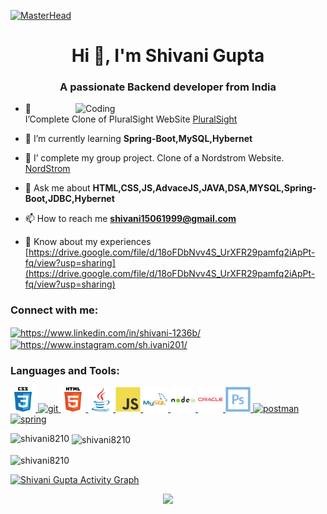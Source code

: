 [![MasterHead](https://developers.giphy.com/branch/master/static/api-512d36c09662682717108a38bbb5c57d.gif)](https://shivani8210.io)
<h1 align="center">Hi 👋, I'm Shivani Gupta</h1>
<h3 align="center">A passionate Backend developer from India</h3>
<img align="right" alt="Coding" width="400" src="https://media3.giphy.com/media/qgQUggAC3Pfv687qPC/giphy.gif">



- 🔭 I’Complete Clone of PluralSight WebSite [PluralSight](https://kapilkumar7.github.io/pluralsightclone/)

- 🌱 I’m currently learning **Spring-Boot,MySQL,Hybernet**

- 🤝 I’ complete my group project. Clone of a Nordstrom Website. [NordStrom](https://github.com/Laxmi16101995/Unit3_NordStrom)

- 💬 Ask me about **HTML,CSS,JS,AdvaceJS,JAVA,DSA,MYSQL,Spring-Boot,JDBC,Hybernet**

- 📫 How to reach me **shivani15061999@gmail.com**

- 📄 Know about my experiences [https://drive.google.com/file/d/18oFDbNvv4S_UrXFR29pamfq2iApPt-fq/view?usp=sharing](https://drive.google.com/file/d/18oFDbNvv4S_UrXFR29pamfq2iApPt-fq/view?usp=sharing)

<h3 align="left">Connect with me:</h3>
<p align="left">
<a href="https://linkedin.com/in/https://www.linkedin.com/in/shivani-1236b/" target="blank"><img align="center" src="https://raw.githubusercontent.com/rahuldkjain/github-profile-readme-generator/master/src/images/icons/Social/linked-in-alt.svg" alt="https://www.linkedin.com/in/shivani-1236b/" height="30" width="40" /></a>
<a href="https://instagram.com/https://www.instagram.com/sh.ivani201/" target="blank"><img align="center" src="https://raw.githubusercontent.com/rahuldkjain/github-profile-readme-generator/master/src/images/icons/Social/instagram.svg" alt="https://www.instagram.com/sh.ivani201/" height="30" width="40" /></a>
</p>

<h3 align="left">Languages and Tools:</h3>
<p align="left"> <a href="https://www.w3schools.com/css/" target="_blank" rel="noreferrer"> <img src="https://raw.githubusercontent.com/devicons/devicon/master/icons/css3/css3-original-wordmark.svg" alt="css3" width="40" height="40"/> </a> <a href="https://git-scm.com/" target="_blank" rel="noreferrer"> <img src="https://www.vectorlogo.zone/logos/git-scm/git-scm-icon.svg" alt="git" width="40" height="40"/> </a> <a href="https://www.w3.org/html/" target="_blank" rel="noreferrer"> <img src="https://raw.githubusercontent.com/devicons/devicon/master/icons/html5/html5-original-wordmark.svg" alt="html5" width="40" height="40"/> </a> <a href="https://www.java.com" target="_blank" rel="noreferrer"> <img src="https://raw.githubusercontent.com/devicons/devicon/master/icons/java/java-original.svg" alt="java" width="40" height="40"/> </a> <a href="https://developer.mozilla.org/en-US/docs/Web/JavaScript" target="_blank" rel="noreferrer"> <img src="https://raw.githubusercontent.com/devicons/devicon/master/icons/javascript/javascript-original.svg" alt="javascript" width="40" height="40"/> </a> <a href="https://www.mysql.com/" target="_blank" rel="noreferrer"> <img src="https://raw.githubusercontent.com/devicons/devicon/master/icons/mysql/mysql-original-wordmark.svg" alt="mysql" width="40" height="40"/> </a> <a href="https://nodejs.org" target="_blank" rel="noreferrer"> <img src="https://raw.githubusercontent.com/devicons/devicon/master/icons/nodejs/nodejs-original-wordmark.svg" alt="nodejs" width="40" height="40"/> </a> <a href="https://www.oracle.com/" target="_blank" rel="noreferrer"> <img src="https://raw.githubusercontent.com/devicons/devicon/master/icons/oracle/oracle-original.svg" alt="oracle" width="40" height="40"/> </a> <a href="https://www.photoshop.com/en" target="_blank" rel="noreferrer"> <img src="https://raw.githubusercontent.com/devicons/devicon/master/icons/photoshop/photoshop-line.svg" alt="photoshop" width="40" height="40"/> </a> <a href="https://postman.com" target="_blank" rel="noreferrer"> <img src="https://www.vectorlogo.zone/logos/getpostman/getpostman-icon.svg" alt="postman" width="40" height="40"/> </a> <a href="https://spring.io/" target="_blank" rel="noreferrer"> <img src="https://www.vectorlogo.zone/logos/springio/springio-icon.svg" alt="spring" width="40" height="40"/> </a> </p>

<p><img align="left" src="https://github-readme-stats.vercel.app/api/top-langs?username=shivani8210&show_icons=true&locale=en&layout=compact" alt="shivani8210" /></p>

<p>&nbsp;<img align="center" src="https://github-readme-stats.vercel.app/api?username=shivani8210&show_icons=true&locale=en" alt="shivani8210" /></p>


<p><img align="center" src="https://github-readme-streak-stats.herokuapp.com/?user=shivani8210&" alt="shivani8210" /></p>

<a href="https://github.com/shivani8210/github-readme-activity-graph"><img alt="Shivani Gupta Activity Graph" src="https://activity-graph.herokuapp.com/graph?username=shivani8210&bg_color=0D1117&color=5BCDEC&line=5BCDEC&point=FFFFFF&hide_border=true" /></a>

<p align="center">
  <img  src="https://raw.githubusercontent.com/Trilokia/Trilokia/379277808c61ef204768a61bbc5d25bc7798ccf1/bottom_header.svg">
 </p>
